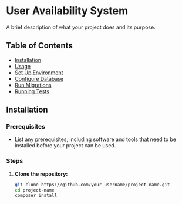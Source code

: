 # User Availability System

A brief description of what your project does and its purpose.

## Table of Contents

- [Installation](#installation)
- [Usage](#usage)
- [Set Up Environment](#set-environment)
- [Configure Database](#set-environment)
- [Run Migrations](#set-environment)
- [Running Tests](#running-tests)

## Installation

### Prerequisites

- List any prerequisites, including software and tools that need to be installed before your project can be used.

### Steps

1. **Clone the repository:**

   ```bash
   git clone https://github.com/your-username/project-name.git
   cd project-name
   composer install

